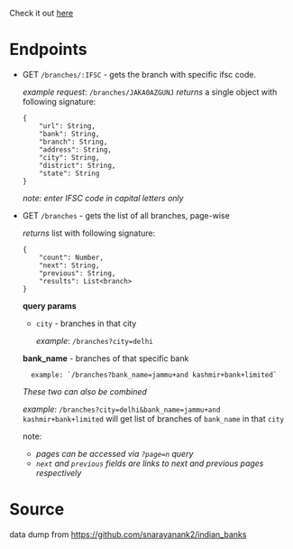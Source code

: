 Check it out [here](https://banks-rest-api.herokuapp.com/)

# Endpoints

- GET `/branches/:IFSC` - gets the branch with specific ifsc code.
	
	_example request_: `/branches/JAKA0AZGUNJ`
	_returns_ a single object with following signature:
	```
	{
		"url": String,
		"bank": String,
		"branch": String,
		"address": String,
		"city": String,
		"district": String,
		"state": String
	}
	```
	_note: enter IFSC code in capital letters only_

- GET `/branches` - gets the list of all branches, page-wise

	_returns_ list with following signature:
	```
	{
		"count": Number,
		"next": String,
		"previous": String,
		"results": List<branch>
	}
	```
	**query params**
	- `city` - branches in that city

		_example_: `/branches?city=delhi`
	
	**bank_name** - branches of that specific bank
	
		example: `/branches?bank_name=jammu+and kashmir+bank+limited`
			
	*These two can also be combined*
	
	_example_: `/branches?city=delhi&bank_name=jammu+and kashmir+bank+limited`
	will get list of branches of `bank_name` in that `city`

	note:
	- _pages can be accessed via `?page=n` query_
	- _`next` and `previous` fields are links to next and previous pages respectively_

# Source

data dump from https://github.com/snarayanank2/indian_banks
